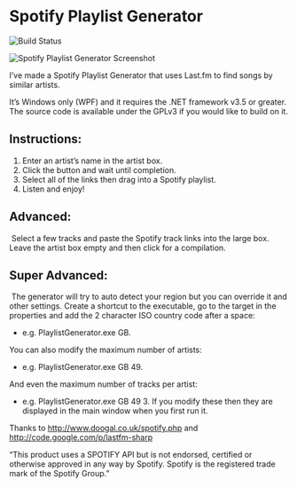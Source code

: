 # Spotify Playlist Generator

![Build Status](https://ci.appveyor.com/api/projects/status/github/jpsingleton/Spotify-Playlist-Generator?retina=true "Build Status")

![Spotify Playlist Generator Screenshot](https://unop.uk/wp-content/uploads/2011/07/PlaylistGenerator-ScreenShot.png "Spotify Playlist Generator Screenshot")

I’ve made a Spotify Playlist Generator that uses Last.fm to find songs by similar artists.

It’s Windows only (WPF) and it requires the .NET framework v3.5 or greater. The source code is available under the GPLv3 if you would like to build on it.

## Instructions:
1. Enter an artist’s name in the artist box.
2. Click the button and wait until completion.
3. Select all of the links then drag into a Spotify playlist.
4. Listen and enjoy!

## Advanced:
 Select a few tracks and paste the Spotify track links into the large box. Leave the artist box empty and then click for a compilation.

## Super Advanced:
 The generator will try to auto detect your region but you can override it and other settings. Create a shortcut to the executable, go to the target in the properties and add the 2 character ISO country code after a space: 
* e.g. PlaylistGenerator.exe GB. 

You can also modify the maximum number of artists: 
* e.g. PlaylistGenerator.exe GB 49. 

And even the maximum number of tracks per artist: 
* e.g. PlaylistGenerator.exe GB 49 3. 
If you modify these then they are displayed in the main window when you first run it.

Thanks to http://www.doogal.co.uk/spotify.php and http://code.google.com/p/lastfm-sharp

“This product uses a SPOTIFY API but is not endorsed, certified or otherwise approved in any way by Spotify. Spotify is the registered trade mark of the Spotify Group.”
